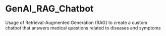 # GenAI_RAG_Chatbot
Usage of Retrieval-Augmented Generation (RAG) to create a custom chatbot that answers medical questions related to diseases and symptoms
